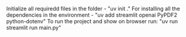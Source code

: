 Initialize all requiredd files in the folder - "uv init ." 
For installing all the dependencies in the environment - "uv add streamlit openai PyPDF2 python-dotenv"
To run the project and show on browser run: "uv run streamlit run main.py"
